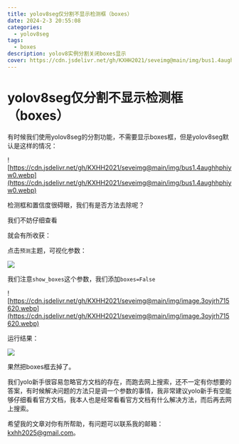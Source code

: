 ```yaml
---
title: yolov8seg仅分割不显示检测框（boxes）
date: 2024-2-3 20:55:08
categories:
  - yolov8seg
tags:
  - boxes
description: yolov8实例分割关闭boxes显示
cover: https://cdn.jsdelivr.net/gh/KXHH2021/seveimg@main/img/bus1.4aughhphiyw0.webp
---
```


# yolov8seg仅分割不显示检测框（boxes）

有时候我们使用yolov8seg的分割功能，不需要显示boxes框，但是yolov8seg默认是这样的情况：

![https://cdn.jsdelivr.net/gh/KXHH2021/seveimg@main/img/bus1.4aughhphiyw0.webp](https://cdn.jsdelivr.net/gh/KXHH2021/seveimg@main/img/bus1.4aughhphiyw0.webp)



检测框和置信度很碍眼，我们有是否方法去除呢？

我们不妨仔细查看

[YOLOv8的官方文档]: https://docs.ultralytics.com/zh

就会有所收获：

点击`预测`主题，可视化参数：

![](https://cdn.jsdelivr.net/gh/KXHH2021/seveimg@main/img/PixPin_2024-02-03_21-11-44.8872peguo9w.webp)

我们注意`show_boxes`这个参数，我们添加`boxes=False`

![https://cdn.jsdelivr.net/gh/KXHH2021/seveimg@main/img/image.3oyjrh715620.webp](https://cdn.jsdelivr.net/gh/KXHH2021/seveimg@main/img/image.3oyjrh715620.webp)

运行结果：

![](https://cdn.jsdelivr.net/gh/KXHH2021/seveimg@main/img/bus2.56qqtq3qufc0.webp)

果然把boxes框去掉了。

我们yolo新手很容易忽略官方文档的存在，而跑去网上搜索，还不一定有你想要的答案，有时候解决问题的方法只是调一个参数的事情，我非常建议yolo新手有空能够仔细看看官方文档，我本人也是经常看看官方文档有什么解决方法，而后再去网上搜索。

希望我的文章对你有所帮助，有问题可以联系我的邮箱：kxhh2025@gmail.com。